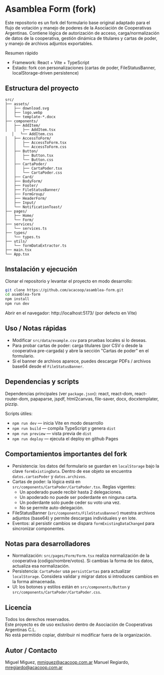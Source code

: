 # Asamblea Form (fork)

Este repositorio es un fork del formulario base original adaptado para el flujo de votación y manejo de poderes de la Asociación de Cooperativas Argentinas. Contiene lógica de autorización de acceso, carga/normalización de datos de la cooperativa, gestión dinámica de titulares y cartas de poder, y manejo de archivos adjuntos exportables.

Resumen rápido

- Framework: React + Vite + TypeScript
- Estado: fork con personalizaciones (cartas de poder, FileStatusBanner, localStorage-driven persistence)

## Estructura del proyecto

```
src/
├── assets/
│   ├── download.svg
│   ├── logo.webp
│   └── template-*.docx
├── components/
│   ├── AddItem/
│   │   ├── AddItem.tsx
   │   └── AddItem.css
│   ├── AccessToForm/
│   │   ├── AccessToForm.tsx
│   │   └── AccessToForm.css
│   ├── Button/
│   │   ├── Button.tsx
│   │   └── Button.css
│   ├── CartaPoder/
│   │   ├── CartaPoder.tsx
│   │   └── CartaPoder.css
│   ├── Card/
│   ├── BodyForm/
│   ├── Footer/
│   ├── FileStatusBanner/
│   ├── FormGroup/
│   ├── HeaderForm/
│   ├── Input/
│   └── NotificationToast/
├── pages/
│   ├── Home/
│   └── Form/
├── services/
│   └── services.ts
├── types/
│   └── types.ts
├── utils/
│   └── formDataExtractor.ts
├── main.tsx
└── App.tsx
```

## Instalación y ejecución

Clonar el repositorio y levantar el proyecto en modo desarrollo:

```bash
git clone https://github.com/acacoop/asamblea-form.git
cd asamblea-form
npm install
npm run dev
```

Abrir en el navegador:
http://localhost:5173/ (por defecto en Vite)

## Uso / Notas rápidas

- Modificar `src/data/example.csv` para pruebas locales si lo deseas.
- Para probar cartas de poder: carga titulares (por CSV o desde la cooperativa pre-cargada) y abre la sección "Cartas de poder" en el formulario.
- Si el banner de archivos aparece, puedes descargar PDFs / archivos base64 desde el `FileStatusBanner`.

## Dependencias y scripts

Dependencias principales (ver `package.json`): react, react-dom, react-router-dom, papaparse, jspdf, html2canvas, file-saver, docx, docxtemplater, pizzip.

Scripts útiles:

- `npm run dev` — inicia Vite en modo desarrollo
- `npm run build` — compila TypeScript y genera `dist`
- `npm run preview` — vista previa de `dist`
- `npm run deploy` — ejecuta el deploy en github Pages

## Comportamientos importantes del fork

- Persistencia: los datos del formulario se guardan en `localStorage` bajo la clave `formExistingData`. Dentro de ese objeto se encuentra `datos.cartasPoder` y `datos.archivos`.
- Cartas de poder: la lógica está en `src/components/CartaPoder/CartaPoder.tsx`. Reglas vigentes:
  - Un apoderado puede recibir hasta 2 delegaciones.
  - Un apoderado no puede ser poderdante en ninguna carta.
  - Un poderdante solo puede ceder su voto una vez.
  - No se permite auto-delegación.
- FileStatusBanner (`src/components/FileStatusBanner`) muestra archivos adjuntos (base64) y permite descargas individuales y en lote.
- Eventos: al persistir cambios se dispara `formExistingDataChanged` para sincronizar componentes.

## Notas para desarrolladores

- Normalización: `src/pages/Form/Form.tsx` realiza normalización de la cooperativa (codigo/nombre/votos). Si cambias la forma de los datos, actualiza esa normalización.
- Persistencia: `CartaPoder` usa `persistCartas` para actualizar `localStorage`. Considera validar y migrar datos si introduces cambios en la forma almacenada.
- UI: los botones y estilos están en `src/components/Button` y `src/components/CartaPoder/CartaPoder.css`.

## Licencia

Todos los derechos reservados.  
Este proyecto es de uso exclusivo dentro de Asociación de Cooperativas Argentinas C.L.  
No está permitido copiar, distribuir ni modificar fuera de la organización.

## Autor / Contacto

Miguel Miguez, mmiguez@acacoop.com.ar
Manuel Regiardo, mregiardo@acacoop.com.ar
